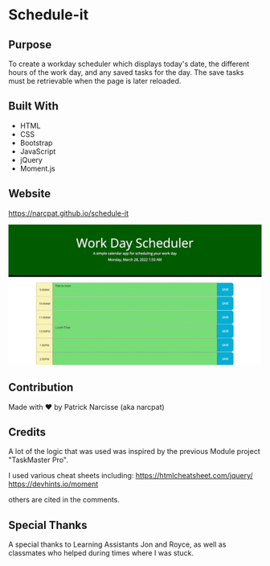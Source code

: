 # Schedule-it

## Purpose

To create a workday scheduler which displays today's date, the different hours of the work day, and any saved tasks for the day. The save tasks must be retrievable when the page is later reloaded.

## Built With

- HTML
- CSS
- Bootstrap
- JavaScript
- jQuery
- Moment.js

## Website

https://narcpat.github.io/schedule-it

![Screenshot of Schedule-It](./assets/images/Scheduler_Screenshot.jpg)

## Contribution

Made with ❤️ by Patrick Narcisse (aka narcpat)

## Credits

A lot of the logic that was used was inspired by the previous Module project "TaskMaster Pro".

I used various cheat sheets including:
https://htmlcheatsheet.com/jquery/
https://devhints.io/moment

others are cited in the comments.

## Special Thanks

A special thanks to Learning Assistants Jon and Royce, as well as classmates who helped during times where I was stuck.
